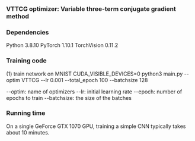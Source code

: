 ### VTTCG optimizer: Variable three-term conjugate gradient method


### Dependencies
Python 3.8.10
PyTorch 1.10.1
TorchVision 0.11.2


### Training code

(1) train network on MNIST
CUDA_VISIBLE_DEVICES=0 python3 main.py --optim VTTCG --lr 0.001 --total_epoch 100 --batchsize 128

--optim: name of optimizers
--lr: initial learning rate
--epoch: number of epochs to train
--batchsize: the size of the batches


### Running time
On a single GeForce GTX 1070 GPU, training a simple CNN typically takes about 10 minutes.